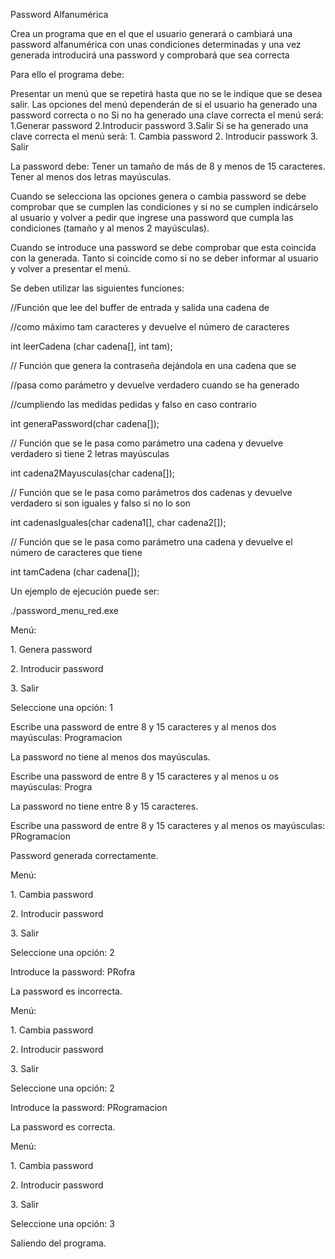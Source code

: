 Password Alfanumérica


Crea un programa que en el que el usuario generará o cambiará una password alfanumérica con unas condiciones determinadas y una vez generada introducirá una password y comprobará que sea correcta



Para ello el programa debe:

Presentar un menú que se repetirá hasta que no se le indique que se desea salir. Las opciones del menú dependerán de si el usuario ha generado una password correcta o no
Si no ha generado una clave correcta el menú será:
1.Generar password
2.Introducir password
3.Salir
Si se ha generado una clave correcta el menú será:
1.⁠ ⁠Cambia password
2.⁠ ⁠Introducir passwork
3.⁠ ⁠Salir


La password debe:
Tener un tamaño de más de 8 y menos de 15 caracteres.
Tener al menos dos letras mayúsculas.


Cuando se selecciona las opciones genera o cambia password se debe comprobar que se cumplen las condiciones y si no se cumplen indicárselo al usuario y volver a pedir que ingrese una password que cumpla las condiciones (tamaño y al menos 2 mayúsculas).


Cuando se introduce una password se debe comprobar que esta coincida con la generada. Tanto si coincide como si no se deber informar al usuario y volver a presentar el menú.


Se deben utilizar las siguientes funciones:



//Función que lee del buffer de entrada y salida una cadena de

//como máximo tam caracteres y devuelve el número de caracteres

int leerCadena (char cadena[], int tam);

// Función que genera la contraseña dejándola en una cadena que se

//pasa como parámetro y devuelve verdadero cuando se ha generado

//cumpliendo las medidas pedidas y falso en caso contrario

int generaPassword(char cadena[]);

// Función que se le pasa como parámetro una cadena y devuelve verdadero si tiene 2 letras mayúsculas

int cadena2Mayusculas(char cadena[]);

// Función que se le pasa como parámetros dos cadenas y devuelve verdadero si son iguales y falso si no lo son

int cadenasIguales(char cadena1[], char cadena2[]);

// Función que se le pasa como parámetro una cadena y devuelve el número de caracteres que tiene

int tamCadena (char cadena[]);



Un ejemplo de ejecución puede ser:



./password_menu_red.exe

 

Menú:

1.⁠ ⁠Genera password

2.⁠ ⁠Introducir password

3.⁠ ⁠Salir

Seleccione una opción: 1

Escribe una password de entre 8 y 15 caracteres y al menos dos mayúsculas: Programacion 

La password no tiene al menos dos mayúsculas.

Escribe una password de entre 8 y 15 caracteres y al menos u os mayúsculas: Progra

La password no tiene entre 8 y 15 caracteres.

Escribe una password de entre 8 y 15 caracteres y al menos os mayúsculas: PRogramacion 

Password generada correctamente.

Menú:

1.⁠ ⁠Cambia password

2.⁠ ⁠Introducir password

3.⁠ ⁠Salir

Seleccione una opción: 2

Introduce la password: PRofra

La password es incorrecta.

Menú:

1.⁠ ⁠Cambia password

2.⁠ ⁠Introducir password

3.⁠ ⁠Salir

Seleccione una opción: 2

Introduce la password: PRogramacion 

La password es correcta.

Menú:

1.⁠ ⁠Cambia password

2.⁠ ⁠Introducir password

3.⁠ ⁠Salir

Seleccione una opción: 3

Saliendo del programa.